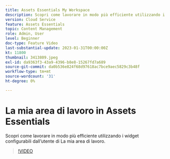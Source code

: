 ```yaml
---
title: Assets Essentials My Workspace
description: Scopri come lavorare in modo più efficiente utilizzando i widget configurabili dall’utente di La mia area di lavoro.
version: Cloud Service
feature: Assets Essentials
topic: Content Management
role: Admin, User
level: Beginner
doc-type: Feature Video
last-substantial-update: 2023-01-31T00:00:00Z
kt: 11800
thumbnail: 3413809.jpeg
exl-id: da9363f3-43a9-4396-b8e8-15267fd7a689
source-git-commit: da0b536e824f68d97618ac7bce9aec5829c3b48f
workflow-type: tm+mt
source-wordcount: '31'
ht-degree: 0%

---
```


# La mia area di lavoro in Assets Essentials

Scopri come lavorare in modo più efficiente utilizzando i widget configurabili dall’utente di La mia area di lavoro.

>[!VIDEO](https://video.tv.adobe.com/v/3413809?quality=12&learn=on)
